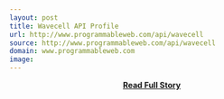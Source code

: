 ```yaml
---
layout: post
title: Wavecell API Profile
url: http://www.programmableweb.com/api/wavecell
source: http://www.programmableweb.com/api/wavecell
domain: www.programmableweb.com
image: 
---
```


<p></p>
<center><p><a href="http://www.programmableweb.com/api/wavecell" style='padding:25px; font-sze:18px; font-weight: bold;'>Read Full Story</a></p></center>
